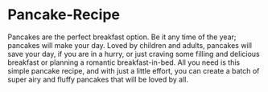# Pancake-Recipe
Pancakes are the perfect breakfast option. Be it any time of the year; pancakes will make your day. Loved by children and adults, pancakes will save your day, if you are in a hurry, or just craving some filling and delicious breakfast or planning a romantic breakfast-in-bed. All you need is this simple pancake recipe, and with just a little effort, you can create a batch of super airy and fluffy pancakes that will be loved by all.
